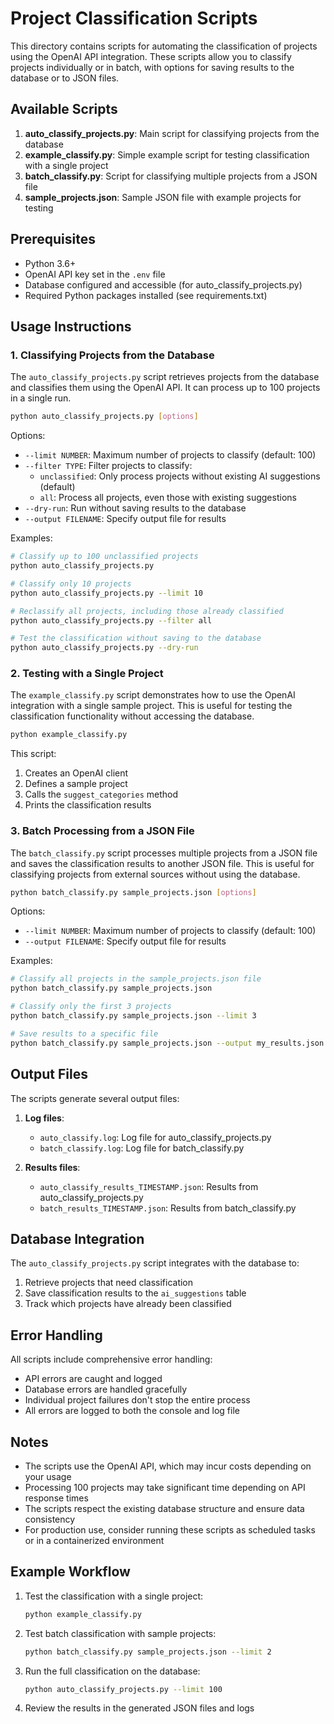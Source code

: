 # Project Classification Scripts

This directory contains scripts for automating the classification of projects using the OpenAI API integration. These scripts allow you to classify projects individually or in batch, with options for saving results to the database or to JSON files.

## Available Scripts

1. **auto_classify_projects.py**: Main script for classifying projects from the database
2. **example_classify.py**: Simple example script for testing classification with a single project
3. **batch_classify.py**: Script for classifying multiple projects from a JSON file
4. **sample_projects.json**: Sample JSON file with example projects for testing

## Prerequisites

- Python 3.6+
- OpenAI API key set in the `.env` file
- Database configured and accessible (for auto_classify_projects.py)
- Required Python packages installed (see requirements.txt)

## Usage Instructions

### 1. Classifying Projects from the Database

The `auto_classify_projects.py` script retrieves projects from the database and classifies them using the OpenAI API. It can process up to 100 projects in a single run.

```bash
python auto_classify_projects.py [options]
```

Options:
- `--limit NUMBER`: Maximum number of projects to classify (default: 100)
- `--filter TYPE`: Filter projects to classify:
  - `unclassified`: Only process projects without existing AI suggestions (default)
  - `all`: Process all projects, even those with existing suggestions
- `--dry-run`: Run without saving results to the database
- `--output FILENAME`: Specify output file for results

Examples:
```bash
# Classify up to 100 unclassified projects
python auto_classify_projects.py

# Classify only 10 projects
python auto_classify_projects.py --limit 10

# Reclassify all projects, including those already classified
python auto_classify_projects.py --filter all

# Test the classification without saving to the database
python auto_classify_projects.py --dry-run
```

### 2. Testing with a Single Project

The `example_classify.py` script demonstrates how to use the OpenAI integration with a single sample project. This is useful for testing the classification functionality without accessing the database.

```bash
python example_classify.py
```

This script:
1. Creates an OpenAI client
2. Defines a sample project
3. Calls the `suggest_categories` method
4. Prints the classification results

### 3. Batch Processing from a JSON File

The `batch_classify.py` script processes multiple projects from a JSON file and saves the classification results to another JSON file. This is useful for classifying projects from external sources without using the database.

```bash
python batch_classify.py sample_projects.json [options]
```

Options:
- `--limit NUMBER`: Maximum number of projects to classify (default: 100)
- `--output FILENAME`: Specify output file for results

Examples:
```bash
# Classify all projects in the sample_projects.json file
python batch_classify.py sample_projects.json

# Classify only the first 3 projects
python batch_classify.py sample_projects.json --limit 3

# Save results to a specific file
python batch_classify.py sample_projects.json --output my_results.json
```

## Output Files

The scripts generate several output files:

1. **Log files**:
   - `auto_classify.log`: Log file for auto_classify_projects.py
   - `batch_classify.log`: Log file for batch_classify.py

2. **Results files**:
   - `auto_classify_results_TIMESTAMP.json`: Results from auto_classify_projects.py
   - `batch_results_TIMESTAMP.json`: Results from batch_classify.py

## Database Integration

The `auto_classify_projects.py` script integrates with the database to:
1. Retrieve projects that need classification
2. Save classification results to the `ai_suggestions` table
3. Track which projects have already been classified

## Error Handling

All scripts include comprehensive error handling:
- API errors are caught and logged
- Database errors are handled gracefully
- Individual project failures don't stop the entire process
- All errors are logged to both the console and log file

## Notes

- The scripts use the OpenAI API, which may incur costs depending on your usage
- Processing 100 projects may take significant time depending on API response times
- The scripts respect the existing database structure and ensure data consistency
- For production use, consider running these scripts as scheduled tasks or in a containerized environment

## Example Workflow

1. Test the classification with a single project:
   ```bash
   python example_classify.py
   ```

2. Test batch classification with sample projects:
   ```bash
   python batch_classify.py sample_projects.json --limit 2
   ```

3. Run the full classification on the database:
   ```bash
   python auto_classify_projects.py --limit 100
   ```

4. Review the results in the generated JSON files and logs
